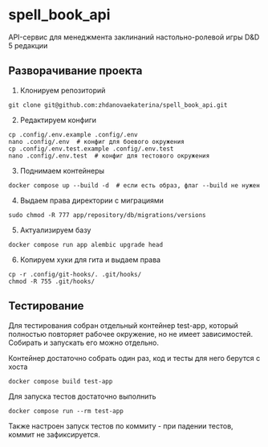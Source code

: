 # spell_book_api
API-сервис для менеджмента заклинаний настольно-ролевой игры D&amp;D 5 редакции

## Разворачивание проекта

1. Клонируем репозиторий
```shell
git clone git@github.com:zhdanovaekaterina/spell_book_api.git
```

2. Редактируем конфиги
```shell
cp .config/.env.example .config/.env
nano .config/.env  # конфиг для боевого окружения
cp .config/.env.test.example .config/.env.test
nano .config/.env.test  # конфиг для тестового окружения
```

3. Поднимаем контейнеры
```shell
docker compose up --build -d  # если есть образ, флаг --build не нужен
```

4. Выдаем права директории с миграциями

```shell
sudo chmod -R 777 app/repository/db/migrations/versions
```

5. Актуализируем базу
```shell
docker compose run app alembic upgrade head
```

6. Копируем хуки для гита и выдаем права
```shell
cp -r .config/git-hooks/. .git/hooks/
chmod -R 755 .git/hooks/
```

## Тестирование

Для тестирования собран отдельный контейнер test-app, который полностью повторяет рабочее окружение, но не имеет зависимостей. Собирать и запускать его можно отдельно.

Контейнер достаточно собрать один раз, код и тесты для него берутся с хоста
```shell
docker compose build test-app
```

Для запуска тестов достаточно выполнить
```shell
docker compose run --rm test-app
```

Также настроен запуск тестов по коммиту - при падении тестов, коммит не зафиксируется.
